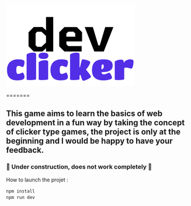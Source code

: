 ![alt text](https://github.com/clm-msch/dev-clicker/blob/dev/client/public/devclicker.svg "Logo Dev Clicker")


=======
## This game aims to learn the basics of web development in a fun way by taking the concept of clicker type games, the project is only at the beginning and I would be happy to have your feedback.

### 🚧 Under construction, does not work completely 🚧


How to launch the projet : 

```bash
npm install
npm run dev
```
